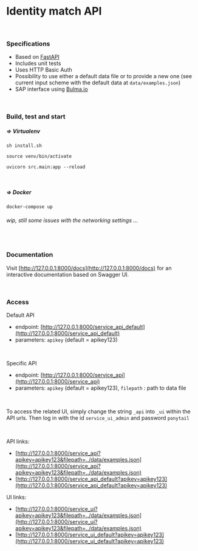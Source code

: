 # Identity match API

<br>

### Specifications
- Based on [FastAPI](fastapi.tiangolo.com/)
- Includes unit tests
- Uses HTTP Basic Auth
- Possibility to use either a default data file or to provide a new one
(see current input scheme with the default data at `data/examples.json`)
- SAP interface using [Bulma.io](https://www.bulma.io)

<br>

### Build, test and start

##### => **Virtualenv**
``sh install.sh``

``source venv/bin/activate``

``uvicorn src.main:app --reload``

<br>

##### => Docker
``docker-compose up``

###### wip, still some issues with the networking settings ...

<br>

### Documentation

Visit [http://127.0.0.1:8000/docs](http://127.0.0.1:8000/docs) for an interactive documentation based on Swagger UI.

<br>

### Access

Default API
- endpoint: [http://127.0.0.1:8000/service_api_default](http://127.0.0.1:8000/service_api_default)
- parameters: ``apikey`` (default = apikey123)

<br>

Specific API
- endpoint: [http://127.0.0.1:8000/service_api](http://127.0.0.1:8000/service_api)
- parameters: ``apikey`` (default = apikey123), ``filepath`` : path to data file

<br>

To access the related UI, simply change the string `_api` into `_ui` within the API urls.
Then log in with the id `service_ui_admin` and password `ponytail`

<br>

API links: 
- [http://127.0.0.1:8000/service_api?apikey=apikey123&filepath=../data/examples.json](http://127.0.0.1:8000/service_api?apikey=apikey123&filepath=../data/examples.json)
- [http://127.0.0.1:8000/service_api_default?apikey=apikey123](http://127.0.0.1:8000/service_api_default?apikey=apikey123)

UI links: 
- [http://127.0.0.1:8000/service_ui?apikey=apikey123&filepath=../data/examples.json](http://127.0.0.1:8000/service_ui?apikey=apikey123&filepath=../data/examples.json)
- [http://127.0.0.1:8000/service_ui_default?apikey=apikey123](http://127.0.0.1:8000/service_ui_default?apikey=apikey123)
